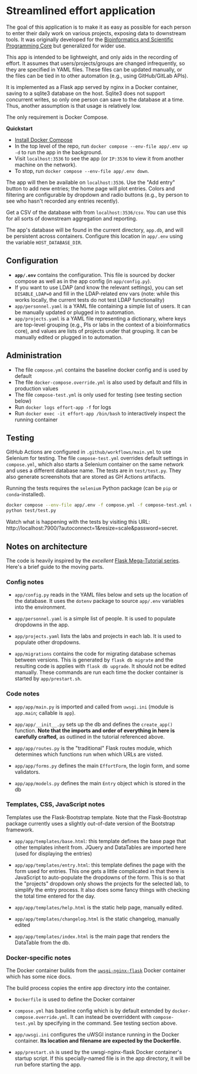 # Streamlined effort application

The goal of this application is to make it as easy as possible for each person
to enter their daily work on various projects, exposing data to downstream
tools. It was originally developed for the [Bioinformatics and Scientific
Programming Core](https://bioinformatics.nichd.nih.gov) but generalized for
wider use.

This app is intended to be lightweight, and only aids in the recording of
effort. It assumes that users/projects/groups are changed infrequently, so they
are specified in YAML files. These files can be updated manually, or the files
can be tied in to other automation (e.g., using GitHub/GitLab APIs).

It is implemented as a Flask app served by nginx in a Docker container, saving
to a sqlite3 database on the host. Sqlite3 does not support concurrent writes,
so only one person can save to the database at a time. Thus, another assumption
is that usage is relatively low.

The only requirement is Docker Compose.

**Quickstart**

- [Install Docker Compose](https://docs.docker.com/compose/install/) 
- In the top level of the repo, run `docker compose --env-file app/.env up -d`
  to run the app in the background.
- Visit `localhost:3536` to see the app (or `IP:3536` to view it from another
  machine on the network).
- To stop, run `docker compose --env-file app/.env down`.

The app will then be available on `localhost:3536`. Use the "Add entry" button
to add new entries; the home page will plot entries. Colors and filtering are
configurable by dropdown and radio buttons (e.g., by person to see who hasn't
recorded any entries recently).

Get a CSV of the database with from `localhost:3536/csv`. You can use this for
all sorts of downstream aggregation and reporting.

The app's database will be found in the current directory, `app.db`, and will
be persistent across containers. Configure this location in `app/.env` using
the variable `HOST_DATABASE_DIR`.

## Configuration

- **`app/.env`** contains the configuration. This file is sourced by docker
  compose as well as in the app config (in `app/config.py`).
- If you want to use LDAP (and know the relevant settings), you can set
  `DISABLE_LDAP=0` and fill in the LDAP-related env vars (note: while this
  works locally, the current tests do not test LDAP functionality)
- `app/personnel.yaml` is a YAML file containing a simple list of users. It can
  be manually updated or plugged in to automation.
- `app/projects.yaml` is a YAML file representing a dictionary, where keys are
  top-level grouping (e.g., PIs or labs in the context of a bioinformatics
  core), and values are lists of projects under that grouping. It can be
  manually edited or plugged in to automation.

## Administration

- The file `compose.yml` contains the baseline docker config and is used by
  default
- The file `docker-compose.override.yml` is also used by default and fills in
  production values
- The file `compose-test.yml` is only used for testing (see testing section
  below)
- Run `docker logs effort-app -f` for logs
- Run `docker exec -it effort-app /bin/bash` to interactively inspect the
  running container

## Testing

GitHub Actions are configured in `.github/workflows/main.yml` to use Selenium
for testing. The file `compose-test.yml` overrides default settings in
`compose.yml`, which also starts a Selenium container on the same network and
uses a different database name. The tests are in `test/test.py`. They also
generate screenshots that are stored as GH Actions artifacts.

Running the tests requires the `selenium` Python package (can be `pip` or
`conda`-installed).

```bash
docker compose --env-file app/.env -f compose.yml -f compose-test.yml up -d
python test/test.py
```

Watch what is happening with the tests by visiting this URL:
http://localhost:7900/?autoconnect=1&resize=scale&password=secret.

## Notes on architecture

The code is heavily inspired by the *excellent* [Flask Mega-Tutorial
series](https://blog.miguelgrinberg.com/post/the-flask-mega-tutorial-part-i-hello-world).
Here's a brief guide to the moving parts.

### Config notes

- `app/config.py` reads in the YAML files below and sets up the location of the
  database. It uses the `dotenv` package to source `app/.env` variables into the
  environment.

- `app/personnel.yaml` is a simple list of people. It is used to populate
  dropdowns in the app.

- `app/projects.yaml` lists the labs and projects in each lab. It is used to
  populate other dropdowns.

- `app/migrations` contains the code for migrating database schemas between
  versions. This is generated by `flask db migrate` and the resulting code is
  applies with `flask db upgrade`. It should not be edited manually. These
  commands are run each time the docker container is started by
  `app/prestart.sh`.


### Code notes

- `app/app/main.py` is imported and called from `uwsgi.ini` (module is
  `app.main`; callable is `app`).

- `app/app/__init__.py` sets up the db and defines the `create_app()` function.
  **Note that the imports and order of everything in here is carefully
  crafted,** as outlined in the tutorial referenced above.

- `app/app/routes.py` is the "traditional" Flask routes module, which
  determines which functions run when which URLs are visted.

- `app/app/forms.py` defines the main `EffortForm`, the login form, and some
  validators.

- `app/app/models.py` defines the main `Entry` object which is stored in the db

### Templates, CSS, JavaScript notes

Templates use the Flask-Bootstrap template. Note that the Flask-Bootstrap
package currently uses a slightly out-of-date version of the Bootstrap
framework.

- `app/app/templates/base.html`: this template defines the base page that other
  templates inherit from. JQuery and DataTables are imported here (used for
  displaying the entries)

- `app/app/templates/entry.html`: this template defines the page with the form
  used for entries. This one gets a little complicated in that there is
  JavaScript to auto-populate the dropdowns of the form. This is so that the
  "projects" dropdown only shows the projects for the selected lab, to simplify
  the entry process. It also does some fancy things with checking the total
  time entered for the day.

- `app/app/templates/help.html` is the static help page, manually edited.

- `app/app/templates/changelog.html` is the static changelog, manually edited

- `app/app/templates/index.html` is the main page that renders the DataTable
  from the db.

### Docker-specific notes

The Docker container builds from the
[`uwsgi-nginx-flask`](https://github.com/tiangolo/uwsgi-nginx-flask-docker)
Docker container which has some nice docs.

The build process copies the entire app directory into the container.

- `Dockerfile` is used to define the Docker container

- `compose.yml` has baseline config which is by default extended by
  `docker-compose.override.yml`. It can instead be overriddent with
  `compose-test.yml` by specifying in the command. See testing section above.

- `app/uwsgi.ini` configures the uWSGI instance running in the Docker
  container. **Its location and filename are expected by the Dockerfile.**

- `app/prestart.sh` is used by the uwsgi-nginx-flask Docker container's startup
  script. If this specially-named file is in the app directory, it will be run
  before starting the app.
